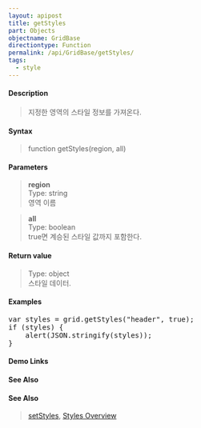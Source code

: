 ```yaml
---
layout: apipost
title: getStyles
part: Objects
objectname: GridBase
directiontype: Function
permalink: /api/GridBase/getStyles/
tags:
  - style
---
```



#### Description

> 지정한 영역의 스타일 정보를 가져온다.  

#### Syntax

> function getStyles(region, all)  

#### Parameters

> **region**  
> Type: string  
> 영역 이름  

> **all**  
> Type: boolean  
> true면 계승된 스타일 값까지 포함한다.  

#### Return value

> Type: object  
> 스타일 데이터.  

#### Examples 

<pre class="prettyprint">
var styles = grid.getStyles("header", true);
if (styles) {
    alert(JSON.stringify(styles));
}
</pre>

#### Demo Links
#### See Also

#### See Also
> [setStyles](/api/GridBase/setStyles), [Styles Overview](http://demo.realgrid.com/Demo/StylesConcept)